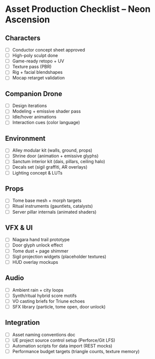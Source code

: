 # Asset Production Checklist – Neon Ascension

## Characters
- [ ] Conductor concept sheet approved
- [ ] High-poly sculpt done
- [ ] Game-ready retopo + UV
- [ ] Texture pass (PBR)
- [ ] Rig + facial blendshapes
- [ ] Mocap retarget validation

## Companion Drone
- [ ] Design iterations
- [ ] Modeling + emissive shader pass
- [ ] Idle/hover animations
- [ ] Interaction cues (color language)

## Environment
- [ ] Alley modular kit (walls, ground, props)
- [ ] Shrine door (animation + emissive glyphs)
- [ ] Sanctum interior kit (dais, pillars, ceiling halo)
- [ ] Decals set (sigil graffiti, AR overlays)
- [ ] Lighting concept & LUTs

## Props
- [ ] Tome base mesh + morph targets
- [ ] Ritual instruments (gauntlets, catalysts)
- [ ] Server pillar internals (animated shaders)

## VFX & UI
- [ ] Niagara hand trail prototype
- [ ] Door glyph unlock effect
- [ ] Tome dust + page shimmer
- [ ] Sigil projection widgets (placeholder textures)
- [ ] HUD overlay mockups

## Audio
- [ ] Ambient rain + city loops
- [ ] Synth/ritual hybrid score motifs
- [ ] VO casting briefs for Triune echoes
- [ ] SFX library (particle, tome open, door unlock)

## Integration
- [ ] Asset naming conventions doc
- [ ] UE project source control setup (Perforce/Git LFS)
- [ ] Automation scripts for data import (REST mocks)
- [ ] Performance budget targets (triangle counts, texture memory)
